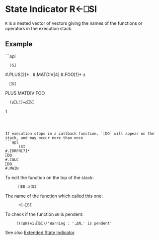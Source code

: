 <!-- Hidden search keywords -->
<div style="display: none;">
  ⎕SI SI
</div>






<h1 class="heading"><span class="name">State Indicator</span> <span class="command">R←⎕SI</span></h1>



`R` is a nested vector of vectors giving the names of the functions or operators in the execution stack.

<h2 class="example">Example</h2>
```apl

      )SI
#.PLUS[2]*
.
#.MATDIV[4]
#.FOO[1]*
⍎

      ⎕SI
 PLUS  MATDIV  FOO

      (⍴⎕LC)=⍴⎕SI
1
```



If execution stops in a callback function, `⎕DQ` will appear on the stack, and may occur more than once
```apl
      )SI
#.ERRFN[7]*
⎕DQ
#.CALC
⎕DQ
#.MAIN
```


To edit the function on the top of the stack:
```apl
      ⎕ED ⊃⎕SI
```


The name of the function which called this one:
```apl
      ⊃1↓⎕SI
```


To check if the function `∆N` is pendent:
```apl
     ((⊂∆N)∊1↓⎕SI)/'Warning : ',∆N,' is pendent'
```


See also [Extended State Indicator](xsi.md).


